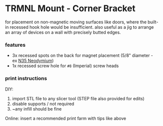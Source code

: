 # TRMNL Mount - Corner Bracket

for placement on non-magnetic moving surfaces like doors, where the built-in recessed hook hole would be insufficient. also useful as a jig to arrange an array of devices on a wall with precisely butted edges.

### features

- 3x recessed spots on the back for magnet placement (5/8" diameter - ex [N35 Neodymium](https://www.magnet4sale.com/neodymium-magnet-n35-dia-5-8x1-16-disc-magnet-rare-earth-magnets/))
- 1x recessed screw hole for `#8` (Imperial) screw heads

### print instructions

DIY:

1. import STL file to any slicer tool (STEP file also provided for edits)
2. disable supports / not required
3. ~any infill should be fine

Online: insert a recommended print farm with tips like above

